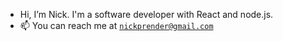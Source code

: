 - Hi, I’m Nick. I'm a software developer with React and node.js.
- 📫 You can reach me at <a href="mailto:nickprender@gmail.com">`nickprender@gmail.com`</a>

<!---
nickprender12/nickprender12 is a ✨ special ✨ repository because its `README.md` (this file) appears on your GitHub profile.
You can click the Preview link to take a look at your changes.
--->
